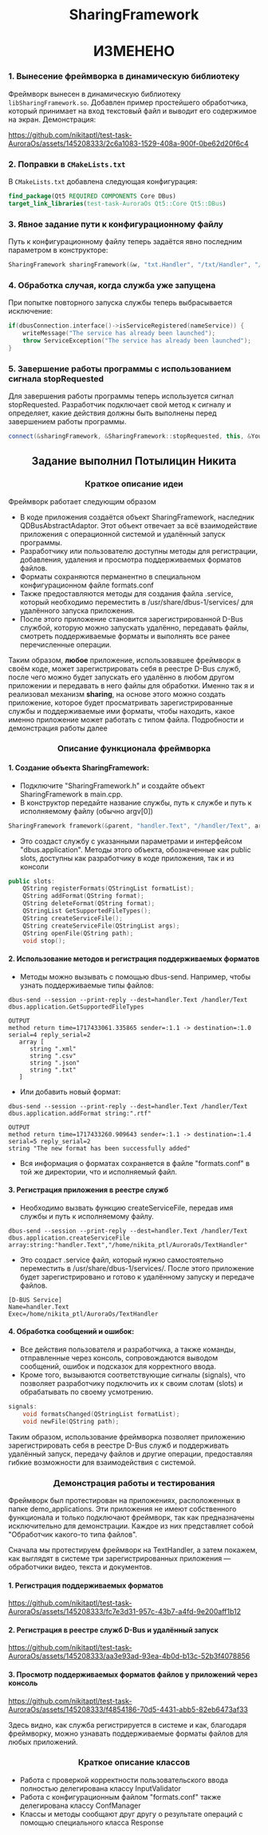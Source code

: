 <h1 align = 'center'>SharingFramework</h1>
<h1 align = 'center'>ИЗМЕНЕНО</h1>

### 1. Вынесение фреймворка в динамическую библиотеку

Фреймворк вынесен в динамическую библиотеку `libSharingFramework.so`. Добавлен пример простейшего обработчика, который принимает на вход текстовый файл и выводит его содержимое на экран. Демонстрация: 

https://github.com/nikitaptl/test-task-AuroraOs/assets/145208333/2c6a1083-1529-408a-900f-0be62d20f6c4

### 2. Поправки в `CMakeLists.txt`

В `CMakeLists.txt` добавлена следующая конфигурация:
```cmake
find_package(Qt5 REQUIRED COMPONENTS Core DBus)
target_link_libraries(test-task-AuroraOs Qt5::Core Qt5::DBus)
```
### 3. Явное задание пути к конфигурационному файлу
Путь к конфигурационному файлу теперь задаётся явно последним параметром в конструкторе:

```cpp
SharingFramework sharingFramework(&w, "txt.Handler", "/txt/Handler", "/home/nikita_ptl/Qt/test-task-AuroraOs/application");
```
### 4. Обработка случая, когда служба уже запущена
При попытке повторного запуска службы теперь выбрасывается исключение:
```cpp
if(dbusConnection.interface()->isServiceRegistered(nameService)) {
    writeMessage("The service has already been launched");
    throw ServiceException("The service has already been launched");
}
```
### 5. Завершение работы программы с использованием сигнала stopRequested
Для завершения работы программы теперь используется сигнал stopRequested. Разработчик подключает свой метод к сигналу и определяет, какие действия должны быть выполнены перед завершением работы программы.
```cpp
connect(&sharingFramework, &SharingFramework::stopRequested, this, &YourClass::yourMethod);
```

<h2 align = 'center'>Задание выполнил Потылицин Никита</h2>
<h3 align = 'center'>Краткое описание идеи</h3>

Фреймворк работает следующим образом
- В коде приложения создаётся объект SharingFramework, наследник QDBusAbstractAdaptor. Этот объект отвечает за всё взаимодействие приложения с операционной системой и удалённый запуск программы.
- Разработчику или пользователю доступны методы для регистрации, добавления, удаления и просмотра поддерживаемых форматов файлов.
- Форматы сохраняются перманентно в специальном конфигурационном файле formats.conf
- Также предоставляются методы для создания файла .service, который необходимо переместить в /usr/share/dbus-1/services/ для удалённого запуска приложения.
- После этого приложение становится зарегистрированной D-Bus службой, которую можно запускать удалённо, передавать файлы, смотреть поддерживаемые форматы и выполнять все ранее перечисленные операции.

Таким образом, **любое** приложение, использовавшее фреймворк в своём коде, может зарегистрировать себя в реестре D-Bus служб, после чего можно будет запускать его удалённо в любом другом приложении и передавать в него файлы для обработки. Именно так я и реализовал механизм **sharing**, на основе этого можно создать приложение, которое будет просматривать зарегистрированные службы и поддерживаемые ими форматы, чтобы находить, какое именно приложение может работать с типом файла. Подробности и демонстрация работы далее

<h3 align = 'center'>Описание функционала фреймворка</h3>

#### 1. Создание объекта SharingFramework:

- Подключите "SharingFramework.h" и создайте объект SharingFramework в main.cpp.
- В конструктор передайте название службы, путь к службе и путь к исполняемому файлу (обычно argv[0])
```C++
SharingFramework framework(&parent, "handler.Text", "/handler/Text", argv[0]);
```
- Это создаст службу с указанными параметрами и интерфейсом "dbus.application". Методы этого объекта, обозначенные как public slots, доступны как разработчику в коде приложения, так и из консоли
```C++
public slots:
    QString registerFormats(QStringList formatList);
    QString addFormat(QString format);
    QString deleteFormat(QString format);
    QStringList GetSupportedFileTypes();
    QString createServiceFile();
    QString createServiceFile(QStringList args);
    QString openFile(QString path);
    void stop();
```

#### 2. Использование методов и регистрация поддерживаемых форматов

- Методы можно вызывать с помощью dbus-send. Например, чтобы узнать поддерживаемые типы файлов:
```
dbus-send --session --print-reply --dest=handler.Text /handler/Text dbus.application.GetSupportedFileTypes
```
```Console
OUTPUT
method return time=1717433061.335865 sender=:1.1 -> destination=:1.0 serial=4 reply_serial=2
   array [
      string ".xml"
      string ".csv"
      string ".json"
      string ".txt"
   ]
```
- Или добавить новый формат:
```
dbus-send --session --print-reply --dest=handler.Text /handler/Text dbus.application.addFormat string:".rtf"
```
```Console
OUTPUT
method return time=1717433260.909643 sender=:1.1 -> destination=:1.4 serial=5 reply_serial=2
string "The new format has been successfully added"
```
- Вся информация о форматах сохраняется в файле "formats.conf" в той же директории, что и исполняемый файл.

#### 3. Регистрация приложения в реестре служб

- Необходимо вызвать функцию createServiceFile, передав имя службы и путь к исполняемому файлу.
```
dbus-send --session --print-reply --dest=handler.Text /handler/Text dbus.application.createServiceFile array:string:"handler.Text","/home/nikita_ptl/AuroraOs/TextHandler"
```
- Это создаст .service файл, который нужно самостоятельно переместить в /usr/share/dbus-1/services/. После этого приложение будет зарегистрировано и готово к удалённому запуску и передаче файлов.
```.service
[D-BUS Service]
Name=handler.Text
Exec=/home/nikita_ptl/AuroraOs/TextHandler
```
#### 4. Обработка сообщений и ошибок:
- Все действия пользователя и разработчика, а также команды, отправленные через консоль, сопровождаются выводом сообщений, ошибок и подсказок для корректного ввода.
- Кроме того, вызываются соответствующие сигналы (signals), что позволяет разработчику подключить их к своим слотам (slots) и обрабатывать по своему усмотрению.
```C++
signals:
    void formatsChanged(QStringList formatList);
    void newFile(QString path);
```
Таким образом, использование фреймворка позволяет приложению зарегистрировать себя в реестре D-Bus служб и поддерживать удалённый запуск, передачу файлов и другие операции, предоставляя гибкие возможности для взаимодействия с системой.

<h3 align='center'>Демонстрация работы и тестирования</h3>
Фреймворк был протестирован на приложениях, расположенных в папке demo_applications. Эти приложения не имеют собственного функционала и только подключают фреймворк, так как предназначены исключительно для демонстрации. Каждое из них представляет собой "Обработчик какого-то типа файлов".

Сначала мы протестируем фреймворк на TextHandler, а затем покажем, как выглядят в системе три зарегистрированных приложения — обработчики видео, текста и документов.

#### 1. Регистрация поддерживаемых форматов

https://github.com/nikitaptl/test-task-AuroraOs/assets/145208333/fc7e3d31-957c-43b7-a4fd-9e200aff1b12

#### 2. Регистрация в реестре служб D-Bus и удалённый запуск

https://github.com/nikitaptl/test-task-AuroraOs/assets/145208333/aa3e93ad-93ea-4b0d-b13c-52b3f4078856

#### 3. Просмотр поддерживаемых форматов файлов у приложений через консоль

https://github.com/nikitaptl/test-task-AuroraOs/assets/145208333/f4854186-70d5-4431-abb5-82eb6473af33

Здесь видно, как служба регистрируется в системе и как, благодаря фреймворку, можно узнавать поддерживаемые форматы файлов для любых приложений.

<h3 align = 'center'>Краткое описание классов</h3>

- Работа с проверкой корректности пользовательского ввода полностью делегирована классу InputValidator
- Работа с конфигурационным файлом "formats.conf" также делегирована классу ConfManager
- Классы и методы сообщают друг другу о результате операций с помощью специального класса Response
